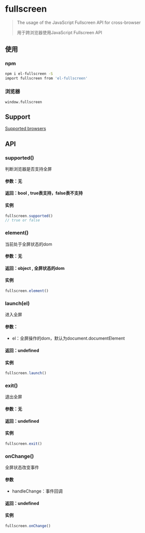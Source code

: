 # fullscreen
> The usage of the JavaScript Fullscreen API for cross-browser
> 
> 用于跨浏览器使用JavaScript Fullscreen API

## 使用

### npm
```bash
npm i el-fullscreen -S
import fullscreen from 'el-fullscreen'
```

### 浏览器
`window.fullscreen`

## Support
[Supported browsers](http://caniuse.com/fullscreen)

## API

### supported()
判断浏览器是否支持全屏

#### 参数：无
#### 返回：bool , true表支持，false表不支持
#### 实例
``` javascript
fullscreen.supported()
// true or false
```

### element()
当前处于全屏状态的dom

#### 参数：无
#### 返回：object , 全屏状态的dom
#### 实例
``` javascript
fullscreen.element()
```

### launch(el)
进入全屏

#### 参数：
* el：全屏操作的dom，默认为document.documentElement

#### 返回：undefined
#### 实例
``` javascript
fullscreen.launch()
```

### exit()
退出全屏

#### 参数：无
#### 返回：undefined
#### 实例
``` javascript
fullscreen.exit()
```

### onChange()
全屏状态改变事件

#### 参数
* handleChange：事件回调

#### 返回：undefined
#### 实例
``` javascript
fullscreen.onChange()
```

